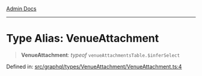 [Admin Docs](/)

***

# Type Alias: VenueAttachment

> **VenueAttachment**: *typeof* `venueAttachmentsTable.$inferSelect`

Defined in: [src/graphql/types/VenueAttachment/VenueAttachment.ts:4](https://github.com/PalisadoesFoundation/talawa-api/blob/31af62eb801979353402f1e291e74768cd64d85c/src/graphql/types/VenueAttachment/VenueAttachment.ts#L4)
